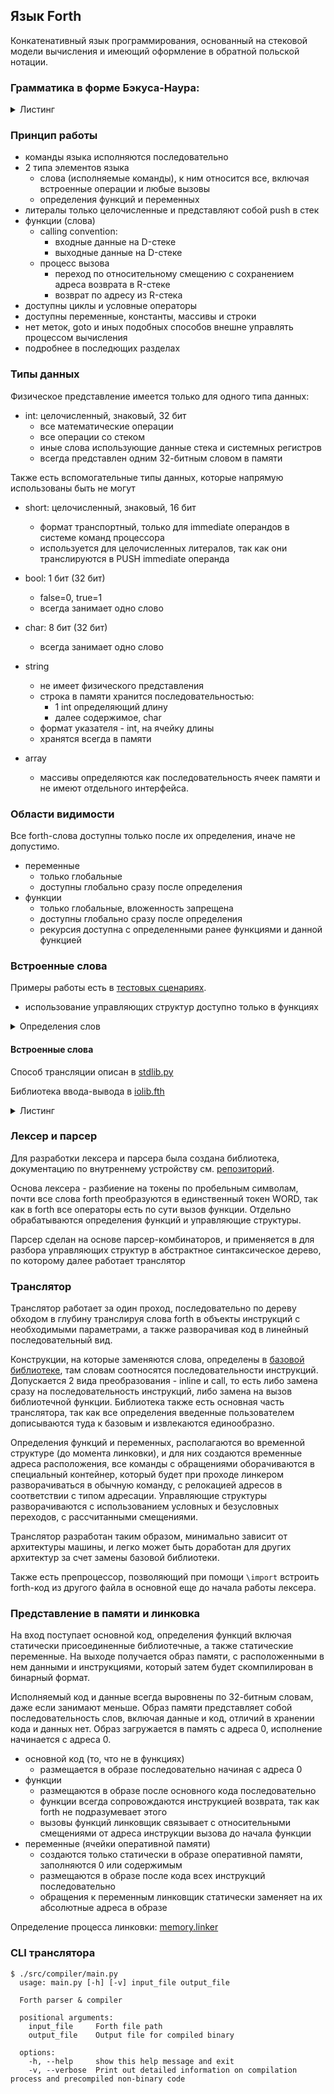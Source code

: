 ## Язык Forth

Конкатенативный язык программирования, основанный на стековой модели вычисления 
и имеющий оформление в обратной польской нотации.


### Грамматика в форме Бэкуса-Наура:

<details>
<summary>Листинг</summary>
Здесь специально представлены отдельно термы парсера и лексера, именно так это реализовано в коде.

```bnf
// parser, program is root
program ::= program | definition | function | command


function ::= FUNC_BEGIN WORD func_body FUNC_END
func_body ::= func_body | command | if_expr | for_expr | do_while_expr | while_expr


if_expr ::= COND_IF func_body COND_THEN | COND_IF func_body COND_ELSE func_body COND_THEN
for_expr ::= FOR_BEGIN func_body FOR_END
do_while_expr ::= WHILE_BEGIN func_body WHILE_END
while_expr ::= WHILE_BEGIN func_body WHILE_COND func_body WHILE_REPEAT

definition ::= def_const | def_arr | def_var
def_arr ::= def_var NUMBER MEM_CELLS MEM_ALLOC
def_const ::= NUMBER DEF_CONST WORD
def_var ::= DEF_VAR WORD

command ::= cmd_call | cmd_io_str | cmd_push | cmd_str
cmd_push ::= NUMBER
cmd_call ::= WORD
cmd_io_str ::= IO_OUT_STR
cmd_str ::= CONST_STR


// lexer

FUNC_BEGIN ::= ":"
FUNC_END ::= ";"

COND_IF ::= "if"
COND_ELSE ::= "else"
COND_THEN ::= "then"

FOR_BEGIN ::= "do"
FOR_END ::= "loop"

WHILE_BEGIN ::= "begin"
WHILE_END ::= "until"
WHILE_REPEAT ::= "repeat"
WHILE_COND ::= "while"

MEM_ALLOC ::= "allot"

DEF_CONST ::= "constant"
DEF_VAR ::= "variable"

IO_OUT_STR ::= ".\""
CONST_STR ::= "s\""

PAREN_L ::= "("
PAREN_R ::= ")"
COMMENT ::= "\\"
NUMBER ::= r"\d+"
WORD ::= r"[\w!#$%&*+,./<=>?@^_|~-]+"
```

</details>

### Принцип работы

- команды языка исполняются последовательно
- 2 типа элементов языка
  - слова (исполняемые команды), к ним относится все, включая встроенные операции и любые вызовы
  - определения функций и переменных
- литералы только целочисленные и представляют собой push в стек
- функции (слова)
    - calling convention:
        - входные данные на D-стеке
        - выходные данные на D-стеке
    - процесс вызова
        - переход по относительному смещению с сохранением адреса возврата в R-стеке
        - возврат по адресу из R-стека
- доступны циклы и условные операторы
- доступны переменные, константы, массивы и строки
- нет меток, goto и иных подобных способов внешне управлять процессом вычисления 
- подробнее в последющих разделах

### Типы данных

Физическое представление имеется только для одного типа данных:

- int: целочисленный, знаковый, 32 бит
    - все математические операции
    - все операции со стеком
    - иные слова использующие данные стека и системных регистров
    - всегда представлен одним 32-битным словом в памяти

Также есть вспомогательные типы данных, которые напрямую использованы быть не могут

- short: целочисленный, знаковый, 16 бит
    - формат транспортный, только для immediate операндов в системе команд процессора
    - используется для целочисленных литералов, так как они транслируются в PUSH immediate операнда

- bool: 1 бит (32 бит)
    - false=0, true=1
    - всегда занимает одно слово

- char: 8 бит (32 бит)
    - всегда занимает одно слово

- string
    - не имеет физического представления
    - строка в памяти хранится последовательностью:
        - 1 int определяющий длину
        - далее содержимое, char
    - формат указателя - int, на ячейку длины
    - хранятся всегда в памяти

- array
    - массивы определяются как последовательность ячеек памяти и не имеют отдельного интерфейса.

### Области видимости

Все forth-слова доступны только после их определения, иначе не допустимо.

- переменные
    - только глобальные
    - доступны глобально сразу после определения
- функции
    - только глобальные, вложенность запрещена
    - доступны глобально сразу после определения
    - рекурсия доступна с определенными ранее функциями и данной функцией

### Встроенные слова

Примеры работы есть в [тестовых сценариях](test/golden/golden_def).

- использование управляющих структур доступно только в функциях


<details>
<summary>Определения слов</summary>

#### Литералы

```
<number> ( -- number )                  \ PUSH в стек D значения number
```

#### Определение переменных

```
variable <name>                         \ определение переменной размером в одно int слово           
variable <name> <num> cells allot       \ определение переменной-массива размером <num>+1.
<name>                                  \ получение адреса переменной или начала массива
```

#### Определение констант

Константы только для типа int, и всегда заменяются на литералы при трансляции

```
<value> constant <name>                
```

#### Определение строк

Строка всегда определяется ее указателем.

```
s" <text>" ( -- addr )                  \ создание строки, размещение ее в памяти и возврат указателя

\ Типичный способ определения и использования строки для переиспользования ее
: string-hw  s" Hello world!" ;         
string-hw type
```

#### Определение собственного слова:

```
 : <name> <body> ;    \ определение
 <name>               \ вызов слова
```

#### Оператор if, if-else

Определение: [ForthTransformer.if_expr](src/compiler/transformer.py)

```
 if <body> then ( val -- )              \ исполнение <body> если val == 1 
 if <true> else <false> then ( val -- ) \ исполнение <true> если val == 1 иначе <false>
```

#### Цикл for

Определение: [ForthTransformer.for_expr](src/compiler/transformer.py)

```
do <body> loop ( from to -- )           \ вызов <body> от from включитлеьно до to не включительно 
i ( -- cur )                            \ получить итератор текущий цикла последнего по вложенности 
```

#### Цикл while

Определение: [ForthTransformer.while_expr](src/compiler/transformer.py)

```
begin <cond> while <body> repeat        \ вызов <cond>, взятие значения со стека, при значении =1 переход к <body> затем в начало 
```

#### Цикл do-while

Определение: [ForthTransformer.do_while_expr](src/compiler/transformer.py)

```
begin <body> until                      \ вызов <body>, взятие значения со стека, при значении =0 переход в начало 
```

</details>

#### Встроенные слова

Способ трансляции описан в [stdlib.py](src/compiler/forthlib/stdlib.py)

Библиотека ввода-вывода в [iolib.fth](src/compiler/forthlib/iolib.fth)

<details>
<summary>Листинг</summary>

Список слов, для которых напрямую определена трансляция в команды процессора.

```
 +       ( n1 n2 -- n1+n2 )
 -       ( n1 n2 -- n1-n2 )
 *       ( n1 n2 -- n1*n2 )   \ Signed multiplication
 /       ( n1 n2 -- n1/n2 )   \ Signed division
 mod     ( n1 n2 -- n1%n2 )   \ Modulo operator
 and     ( n1 n2 -- n1&n2 )   \ Bitwise and
 or      ( n1 n2 -- n1|n2 )   \ Bitwise or
 invert  ( n -- ~n )          \ Bitwise logical inversion
 negate  ( n -- -n )          \ Arithmetic negation, 0-n
 1-      ( n -- n-1 )         \ Decrement by 1
 1+      ( n -- n+1 )         \ Increment by 1  
 
 \ Data stack manipulation
 dup  ( a -- a a )
 drop ( a -- )
 swap ( a b -- b a )
 over ( a b -- a b a )
 
 \ Memory ops
 @  ( adr -- l )             \ Fetch a 32-bit value
 !  ( l adr -- )             \ Store a 32-bit value
 +!  ( l adr -- )            \ Increase by l a 32-bit value
 
 \ Comparison ops 
 =    ( n1 n2 -- flag )  \ True if n1 = n2
 <>   ( n1 n2 -- flag )  \ True if n1 != n2
 <    ( n1 n2 -- flag )  \ True if n1 < n2  (signed)
 >    ( n1 n2 -- flag )  \ True if n1 > n2  (signed)
 u<   ( u1 u2 -- flag )  \ True if n1 < n2  (unsigned)
 u>   ( u1 u2 -- flag )  \ True if n1 > n2  (unsigned)
 <=   ( n1 n2 -- flag )  \ True if n1 <= n2  (signed)
 >=   ( n1 n2 -- flag )  \ True if n1 >= n2  (signed)
 
 \ IO ops
 io@  ( reg -- val )     \ read device register over io bus, 32-bit 
 io!  ( val reg -- )     \ write device register over io bus, 32-bit 
 
 \ Console IO
 . ( n -- )              \ output interger as text
 emit ( c -- )           \ output character by byte code
 cr ( -- )               \ output \n
 s" " ( -- )             \ define const string
 ." " ( -- )             \ output const string
 key ( -- n )            \ read character byte 
```

</details>


### Лексер и парсер

Для разработки лексера и парсера была создана библиотека,
документацию по внутреннему устройству см. [репозиторий](https://github.com/BardinPetr/lexer-parser).

Основа лексера - разбиение на токены по пробельным символам,
почти все слова forth преобразуются в единственный токен WORD,
так как в forth все операторы есть по сути вызов функции.
Отдельно обрабатываются определения функций и управляющие структуры.

Парсер сделан на основе парсер-комбинаторов,
и применяется в для разбора управляющих структур в абстрактное синтаксическое дерево,
по которому далее работает транслятор

### Транслятор

Транслятор работает за один проход,
последовательно по дереву обходом в глубину транслируя слова forth
в объекты инструкций с необходимыми параметрами, а также разворачивая код в линейный последовательный вид.

Конструкции, на которые заменяются слова, определены в [базовой библиотеке](src/compiler/forthlib/stdlib.py),
там словам соотносятся последовательности инструкций. Допускается 2 вида преобразования - inline и call,
то есть либо замена сразу на последовательность инструкций, либо замена на вызов библиотечной функции.
Библиотека также есть основная часть транслятора, так как все определения введенные пользователем
дописываются туда к базовым и извлекаются единообразно. 

Определения функций и переменных, располагаются во временной структуре (до момента линковки),
и для них создаются временные адреса расположения,
все команды с обращениями оборачиваются в специальный контейнер,
который будет при проходе линкером разворачиваться в обычную команду,
с релокацией адресов в соответствии с типом адресации. 
Управляющие структуры разворачиваются с использованием условных и безусловных переходов,
с рассчитанными смещениями.

Транслятор разработан таким образом, минимально зависит от архитектуры машины, 
и легко может быть доработан для других архитектур за счет замены базовой библиотеки. 

Также есть препроцессор, позволяющий при помощи `\import`
встроить forth-код из другого файла в основной еще до начала работы лексера.

### Представление в памяти и линковка

На вход поступает основной код,
определения функций включая статически присоединенные библиотечные, а также статические переменные.
На выходе получается образ памяти, с расположенными в нем данными и инструкциями,
который затем будет скомпилирован в бинарный формат.

Исполняемый код и данные всегда выровнены по 32-битным словам, даже если занимают меньше.
Образ памяти представляет собой последовательность слов, включая данные и код, отличий в хранении кода и данных нет.
Образ загружается в память с адреса 0, исполнение начинается с адреса 0.

- основной код (то, что не в функциях)
    - размещается в образе последовательно начиная с адреса 0
- функции
    - размещаются в образе после основного кода последовательно
    - функции всегда сопровождаются инструкцией возврата, так как forth не подразумевает этого
    - вызовы функций линковщик связывает с относительными смещениями от адреса инструкции вызова до начала функции
- переменные (ячейки оперативной памяти)
    - создаются только статически в образе оперативной памяти, заполняются 0 или содержимым
    - размещаются в образе после кода всех инструкций последовательно
    - обращения к переменным линковщик статически заменяет на их абсолютные адреса в образе

Определение процесса линковки: [memory.linker](src/compiler/memory.py)

### CLI транслятора

```shell
$ ./src/compiler/main.py
  usage: main.py [-h] [-v] input_file output_file
  
  Forth parser & compiler
  
  positional arguments:
    input_file     Forth file path
    output_file    Output file for compiled binary
  
  options:
    -h, --help     show this help message and exit
    -v, --verbose  Print out detailed information on compilation process and precompiled non-binary code
```
